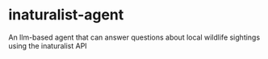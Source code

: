 # inaturalist-agent
An llm-based agent that can answer questions about local wildlife sightings using the inaturalist API
